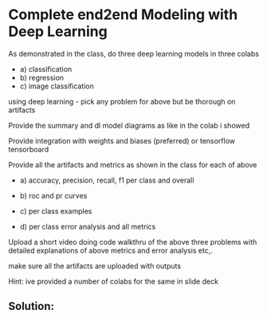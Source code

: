 # Complete end2end Modeling with Deep Learning

As demonstrated in the class, do three deep learning models in three colabs
* a) classification
* b) regression
* c) image classification

using deep learning - pick any problem for above but be thorough on artifacts

Provide the summary and dl model diagrams as like in the colab i showed

Provide integration with weights and biases (preferred) or tensorflow tensorboard

Provide all the artifacts and metrics as shown in the class for each of above

* a) accuracy, precision, recall, f1 per class and overall

* b) roc and pr curves

* c) per class examples

* d) per class error analysis and all metrics

Upload a short video doing code walkthru of the above three problems with detailed explanations of above metrics and error analysis etc,.

make sure all the artifacts are uploaded with outputs

Hint: ive provided a number of colabs for the same in slide deck

## Solution:
